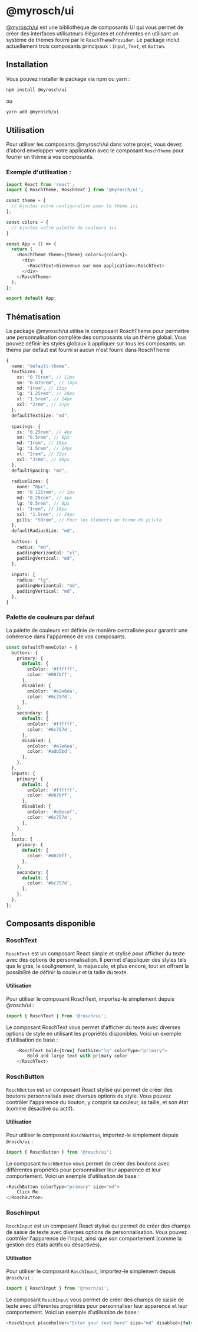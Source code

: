 # @myrosch/ui

[@myrosch/ui](https://www.npmjs.com/package/@myrosch/ui) est une bibliothèque de composants UI qui vous permet de créer des interfaces utilisateurs élégantes et cohérentes en utilisant un système de thèmes fourni par le `RoschThemeProvider`. Le package inclut actuellement trois composants principaux : `Input`, `Text`, et `Button`.

## Installation

Vous pouvez installer le package via npm ou yarn :

```bash
npm install @myrosch/ui
```

ou 

```bash
yarn add @myrosch/ui
```

## Utilisation

Pour utiliser les composants @myrosch/ui dans votre projet, vous devez d'abord envelopper votre application avec le composant `RoschTheme` pour fournir un thème à vos composants.

### Exemple d'utilisation :

```typescript
import React from 'react';
import { RoschTheme, RoschText } from '@myrosch/ui';

const theme = {
  // Ajoutez votre configuration pour le thème ici
};

const colors = {
  // Ajoutez votre palette de couleurs ici
}

const App = () => {
  return (
    <RoschTheme theme={theme} colors={colors}>
      <div>
        <RoschText>Bienvenue sur mon application</RoschText>
      </div>
    </RoschTheme>
  );
};

export default App;
```

## Thématisation
Le package @myrosch/ui utilise le composant RoschTheme pour permettre une personnalisation complète des composants via un thème global. Vous pouvez définir les styles globaux à appliquer sur tous les composants. un thème par defaut est fourni si aucun n'est fourni dans RoschTheme

```typescript
{
  name: "default-theme",  
  textSizes: {
    xs: "0.75rem", // 12px
    sm: "0.875rem", // 14px
    md: "1rem", // 16px
    lg: "1.25rem", // 20px
    xl: "1.5rem", // 24px
    xxl: "2rem", // 32px
  },
  defaultTextSize: "md",
  
  spacings: {
    xs: "0.25rem", // 4px
    sm: "0.5rem", // 8px
    md: "1rem", // 16px
    lg: "1.5rem", // 24px
    xl: "2rem", // 32px
    xxl: "3rem", // 48px
  },
  defaultSpacing: "md",
  
  radiusSizes: {
    none: "0px",
    sm: "0.125rem", // 2px
    md: "0.25rem", // 4px
    lg: "0.5rem", // 8px
    xl: "1rem", // 16px
    xxl: "1.5rem", // 24px
    pills: "50rem", // Pour les éléments en forme de pilule
  },
  defaultRadiusSize: "md",
  
  buttons: {
    radius: "md",
    paddingHorizontal: "xl",
    paddingVertical: "md",
  },
  
  inputs: {
    radius: "lg",
    paddingHorizontal: "md",
    paddingVertical: "md",
  },
}
```

### Palette de couleurs par défaut

La palette de couleurs est définie de manière centralisée pour garantir une cohérence dans l'apparence de vos composants.

```typescript
const defaultThemeColor = {
  buttons: {
    primary: {
      default: {
        onColor: '#ffffff',
        color: '#007bff',
      },
      disabled: {
        onColor: '#e2e6ea',
        color: '#6c757d',
      },
    },
    secondary: {
      default: {
        onColor: '#ffffff',
        color: '#6c757d',
      },
      disabled: {
        onColor: '#e2e6ea',
        color: '#adb5bd',
      },
    },
  },
  inputs: {
    primary: {
      default: {
        onColor: '#ffffff',
        color: '#007bff',
      },
      disabled: {
        onColor: '#e9ecef',
        color: '#6c757d',
      },
    },
  },
  texts: {
    primary: {
      default: {
        color: '#007bff',
      },
    },
    secondary: {
      default: {
        color: '#6c757d',
      },
    },
  },
};
```



## Composants disponible

### RoschText

`RoschText` est un composant React simple et stylisé pour afficher du texte avec des options de personnalisation. Il permet d'appliquer des styles tels que le gras, le soulignement, la majuscule, et plus encore, tout en offrant la possibilité de définir la couleur et la taille du texte.

#### Utilisation

Pour utiliser le composant RoschText, importez-le simplement depuis @rosch/ui :

```typescript
import { RoschText } from '@rosch/ui';
```

Le composant RoschText vous permet d'afficher du texte avec diverses options de style en utilisant les propriétés disponibles. Voici un exemple d'utilisation de base :

```typescript
    <RoschText bold={true} fontSize="lg" colorType="primary">
        Bold and large text with primary color
    </RoschText>
```

### RoschButton

`RoschButton` est un composant React stylisé qui permet de créer des boutons personnalisés avec diverses options de style. Vous pouvez contrôler l'apparence du bouton, y compris sa couleur, sa taille, et son état (comme désactivé ou actif).

#### Utilisation

Pour utiliser le composant `RoschButton`, importez-le simplement depuis `@rosch/ui` :

```typescript
import { RoschButton } from '@rosch/ui';
```

Le composant `RoschButton` vous permet de créer des boutons avec différentes propriétés pour personnaliser leur apparence et leur comportement. Voici un exemple d'utilisation de base :

```typescript
<RoschButton colorType="primary" size="md">
    Click Me
</RoschButton>
```

### RoschInput

`RoschInput` est un composant React stylisé qui permet de créer des champs de saisie de texte avec diverses options de personnalisation. Vous pouvez contrôler l'apparence de l'input, ainsi que son comportement (comme la gestion des états actifs ou désactivés).

#### Utilisation

Pour utiliser le composant `RoschInput`, importez-le simplement depuis `@rosch/ui` :

```typescript
import { RoschInput } from '@rosch/ui';
```

Le composant `RoschInput` vous permet de créer des champs de saisie de texte avec différentes propriétés pour personnaliser leur apparence et leur comportement. Voici un exemple d'utilisation de base :

```typescript
<RoschInput placeholder="Enter your text here" size="md" disabled={false} />
```

